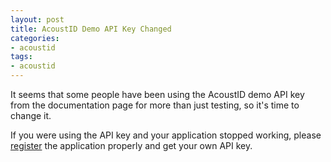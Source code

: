 ```yaml
---
layout: post
title: AcoustID Demo API Key Changed
categories:
- acoustid
tags:
- acoustid
---
```


It seems that some people have been using the AcoustID demo API key
from the documentation page for more than just testing, so it's
time to change it. 

If you were using the API key and your application stopped working,
please [register](https://acoustid.org/applications) the application properly and get your own API key.
